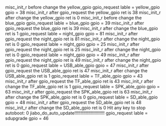 misc_init_r before change the yellow_gpio
gpio_request lable = yellow_gpio gpio = 38
misc_init_r after gpio_request the yellow_gpio ret is 38
misc_init_r after change the yellow_gpio ret is 0
misc_init_r before change the blue_gpio
gpio_request lable = blue_gpio gpio = 39
misc_init_r after gpio_request the blue_gpio ret is 39
misc_init_r after change the blue_gpio ret is 1
gpio_request lable = night_gpio gpio = 81
misc_init_r after gpio_request the night_gpio ret is 81
misc_init_r after change the night_gpio ret is 0
gpio_request lable = night_gpio gpio = 25
misc_init_r after gpio_request the night_gpio ret is 25
misc_init_r after change the night_gpio ret is 0
gpio_request lable = night_gpio gpio = 49
misc_init_r after gpio_request the night_gpio ret is 49
misc_init_r after change the night_gpio ret is 0
gpio_request lable = USB_able_gpio gpio = 47
misc_init_r after gpio_request the USB_able_gpio ret is 47
misc_init_r after change the USB_able_gpio ret is 1
gpio_request lable = TF_able_gpio gpio = 43
misc_init_r after gpio_request the TF_able_gpio ret is 43
misc_init_r after change the TF_able_gpio ret is 1
gpio_request lable = SPK_able_gpio gpio = 63
misc_init_r after gpio_request the SPK_able_gpio ret is 63
misc_init_r after change the SPK_able_gpio ret is 0
gpio_request lable = SD_able_gpio gpio = 48
misc_init_r after gpio_request the SD_able_gpio ret is 48
misc_init_r after change the SD_able_gpio ret is 0
Hit any key to stop autoboot:  0 
jiabo_do_auto_update!!!!!!!!!!!!!!!!!!!!!!!!
gpio_request lable = sdupgrade gpio = 46